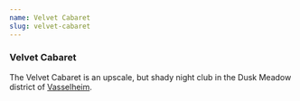 ```yaml
---
name: Velvet Cabaret
slug: velvet-cabaret
---
```

### Velvet Cabaret
The Velvet Cabaret is an upscale, but shady night club in the Dusk Meadow district of [Vasselheim](vasselheim).



